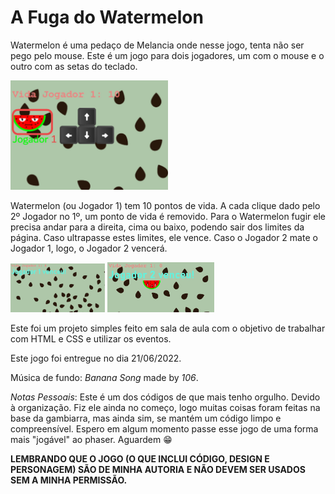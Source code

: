 # A Fuga do Watermelon

Watermelon é uma pedaço de Melancia onde nesse jogo, tenta não ser pego pelo mouse. Este é um jogo para dois jogadores, um com o mouse e o outro com as setas do teclado.

<img src="readme-images/watermelon-keys.jpg"  width="50%" height="50%">

Watermelon (ou Jogador 1) tem 10 pontos de vida. A cada clique dado pelo 2º Jogador no 1º, um ponto de vida é removido. Para o Watermelon fugir ele precisa andar para a direita, cima ou baixo, podendo sair dos limites da página. Caso ultrapasse estes limites, ele vence. Caso o Jogador 2 mate o Jogador 1, logo, o Jogador 2 vencerá.

<img src="readme-images/jogador1_vitoria.png"  width="30%" height="30%"> <img src="readme-images/jogador2_vitoria.png"  width="34%" height="34%">

Este foi um projeto simples feito em sala de aula com o objetivo de trabalhar com HTML e CSS e utilizar os eventos.

Este jogo foi entregue no dia 21/06/2022.

Música de fundo: *Banana Song* made by *106*.

*Notas Pessoais*: Este é um dos códigos de que mais tenho orgulho. Devido à organização. Fiz ele ainda no começo, logo muitas coisas foram feitas na base da gambiarra, mas ainda sim, se mantém um código limpo e compreensível. Espero em algum momento passe esse jogo de uma forma mais "jogável" ao phaser. Aguardem 😁

**LEMBRANDO QUE O JOGO (O QUE INCLUI CÓDIGO, DESIGN E PERSONAGEM) SÃO DE MINHA AUTORIA E NÃO DEVEM SER USADOS SEM A MINHA PERMISSÃO.**
